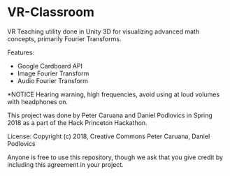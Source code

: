 # VR-Classroom
VR Teaching utility done in Unity 3D for visualizing advanced math concepts, primarily Fourier Transforms. 

Features:
  - Google Cardboard API
  - Image Fourier Transform
  - Audio Fourier Transform
  
*NOTICE
  Hearing warning, high frequencies, avoid using at loud volumes with headphones on.
  
  This project was done by Peter Caruana and Daniel Podlovics in Spring 2018 as a part of the Hack Princeton Hackathon. 
  
  License: 
  Copyright (c) 2018, Creative Commons
  Peter Caruana, Daniel Podlovics
  
  Anyone is free to use this repository, though we ask that you give credit by including this agreement in your project.
